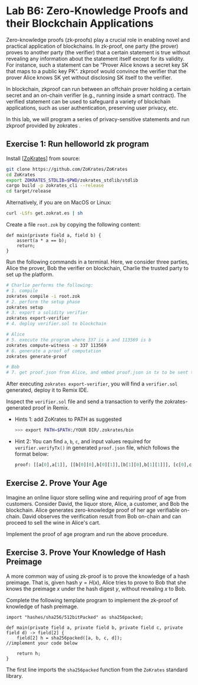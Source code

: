 Lab B6: Zero-Knowledge Proofs and their Blockchain Applications 
===

Zero-knowledge proofs (zk-proofs) play a crucial role in enabling novel and practical application of blockchains. In zk-proof, one party (the prover) proves to another party (the verifier) that a certain statement is true without revealing any information about the statement itself except for its validity. For instance, such a statement can be “Prover Alice knows a secret key SK that maps to a public key PK“. zkproof would convince the verifier that the prover Alice knows SK yet without disclosing SK itself to the verifier.

In blockchain, zkproof can run between an offchain prover holding a certain secret and an on-chain verifier (e.g., running inside a smart contract). The verified statement can be used to safeguard a variety of blockchain applications, such as user authentication, preserving user privacy, etc.

In this lab, we will program a series of privacy-sensitive statements and run zkproof provided by zokrates .

Exercise 1: Run helloworld zk program
---

Install [[ZoKrates](https://zokrates.github.io/gettingstarted.html)] from source:

```bash
git clone https://github.com/ZoKrates/ZoKrates
cd ZoKrates
export ZOKRATES_STDLIB=$PWD/zokrates_stdlib/stdlib
cargo build -p zokrates_cli --release
cd target/release
```

Alternatively, if you are on MacOS or Linux:

```bash
curl -LSfs get.zokrat.es | sh
```

Create a file `root.zok` by copying the following content:

```
def main(private field a, field b) {
    assert(a * a == b);
    return;
}
```

Run the following commands in a terminal. Here, we consider three parties, Alice the prover, Bob the verifier on blockchain, Charlie the trusted party to set up the platform.

```bash
# Charlie performs the following:
# 1. compile
zokrates compile -i root.zok
# 2. perform the setup phase
zokrates setup
# 3. export a solidity verifier 
zokrates export-verifier
# 4. deploy verifier.sol to blockchain

# Alice
# 5. execute the program where 337 is a and 113569 is b
zokrates compute-witness -a 337 113569
# 6. generate a proof of computation
zokrates generate-proof

# Bob
# 7. get proof.json from Alice, and embed proof.json in tx to be sent to blockchain.
```

After executing `zokrates export-verifier`, you will find a `verifier.sol` generated, deploy it to Remix IDE.

Inspect the `verifier.sol` file and send a transaction to verify the zokrates-generated proof in Remix.

- Hints 1: add ZoKrates to PATH as suggested 
    ```bash
    >>> export PATH=$PATH:/YOUR DIR/.zokrates/bin
    ```
- Hint 2: You can find `a`, `b`, `c`, and input values required for `verifier.verifyTx()` in generated `proof.json` file, which follows the format below:
    ```python
    proof: [[a[0],a[1]], [[b[0][0],b[0][1]],[b[1][0],b[1][1]]], [c[0],c[1]]]
    ```

Exercise 2. Prove Your Age 
---

Imagine an online liquor store selling wine and requiring proof of age from customers. Consider David, the liquor store, Alice, a customer, and Bob the blockchain. Alice generates zero-knowledge proof of her age verifiable on-chain. David observes the verification result from Bob on-chain and can proceed to sell the wine in Alice's cart.

Implement the proof of age program and run the above procedure.


<!--


In this exercise, we simulate a scenario where you are a prover who tries to prove that your age is bigger than a given number(21, in this case). You will submit your proof to a smart contract deployed by a verifier, while your age is not included in the proof. 

You should use a common .zok [file](https://github.com/ZhouYuxuan97/zk-demo/blob/main/comp.zok) to compile, and use a given setup ([proving.key](https://github.com/ZhouYuxuan97/zk-demo/blob/main/proving.key)) to replace the command of `zokrates setup`. 

Using the given [verifier.sol](https://github.com/ZhouYuxuan97/zk-demo/blob/main/verifier.sol) smart contract to Remix IDE and put your proof arguments to `verifyTx` function. 


Steps to finish the Exercise for your reference:
- Compile the .zok program:
```bash
>>> zokrates compile -i comp.zok
```
- Perform the setup phase using the given `proving.key` file
- Execute the program with specified arguments, the format of arguments can be referred to the definition in `comp.zok`
- Generate a proof of computation:
```bash
>>> zokrates generate-proof
```
- Note: Stop at this step and proceed with the provided Solidity file for further instructions.

Hint:
1. You could use this command to download the files to avoid font/format issues, replace the link to adjust other files  
    ```bash
    >>> wget -O proving.key https://github.com/ZhouYuxuan97/zk-demo/blob/main/proving.key?raw=true
    ```
-->

Exercise 3. Prove Your Knowledge of Hash Preimage 
---

A more common way of using zk-proof is to prove the knowledge of a hash preimage. That is, given hash $y=H(x)$, Alice tries to prove to Bob that she knows the preimage $x$ under the hash digest $y$, without revealing $x$ to Bob.

Complete the following template program to implement the zk-proof of knowledge of hash preimage.

```
import "hashes/sha256/512bitPacked" as sha256packed;

def main(private field a, private field b, private field c, private field d) -> field[2] {
    field[2] h = sha256packed([a, b, c, d]);
//implement your code below

    return h;
}
```

The first line imports the `sha256packed` function from the `ZoKrates` standard library.

<!--

Exercise 3. Prove Your Knowledge of Hash Preimage 
---

In this exercise, we simulate a scenario where Alice tries to prove she knows a hash preimage for a digest chosen by Bob. Similarly, the preimage wouldn’t be revealed when Bob verifies the proof.

To start with, you can create a new file named `generate-hash.zok` to learn about how to generate hash in `.zok`:
```
import "hashes/sha256/512bitPacked" as sha256packed;

def main(private field a, private field b, private field c, private field d) -> field[2] {
    field[2] h = sha256packed([a, b, c, d]);
    return h;
}
```

The first line imports the `sha256packed` function from the ZoKrates standard library.

`sha256packed` is a SHA256 implementation that is optimized for the use in the ZoKrates DSL. Here is how it works: We want to pass 512 bits of input to SHA256. However, a `field` value can only hold 254 bits due to the size of the underlying prime field we are using. As a consequence, we use four field elements, each one encoding 128 bits, to represent our input. The four elements are then concatenated in ZoKrates and passed to SHA256. Given that the resulting hash is 256 bit long, we split it in two and return each value as a 128 bit number.

Then compile generate-hash.zok and create a witness file, record the output.

Now, based on the code snippet in `generate-hash.zok` and witness output, Bob needs to design a `prove-preimage.zok`, compile it, make a setup and export `verifier.sol`, and deploy `verifier.sol` to Remix IDE. Alice is going to compile the `prove-preimage.zok` as well, enter her preimage to generate witness, using Bob's `proving.key` to construct the proof, then put the arguments in proof to `verifier.verifyTx()` to show her knowledge of that hash preimage to Bob.
 
Help Bob to design `prove-preimage.zok` and follow these steps to finish the demo.
 
 Hints:
1. You could use this command to generate witness of `generate-hash`
    ```bash
    >>> zokrates compute-witness -a 0 1 2 4 --verbose
    ```
 
Deliverable
---

1. You should create separate folders for all exercises. 
2. Submission should be a pdf file.
3. For all exercises, you should submit the screenshots of what files remain in your folder; the screenshots of the terminal showing what commands are executed and their outputs; the screenshots of your contract executing inputs and results in Remix IDE.
4. For all exercises, copy your code in `.zok` files and proofs in `proof.json` to the pdf submission.
5. For Exercise 3, create two folders called `Alice` and `Bob` individually, follow the instructions and understand the scenario(difference in roles' duties), and submit the screenshots of what files remain in `Alice` and `Bob` folders.

-->


